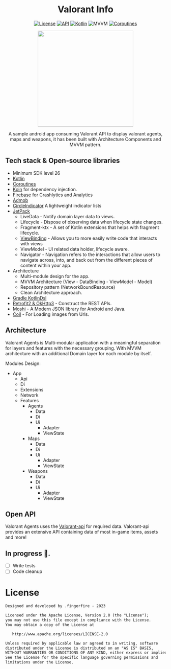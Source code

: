<h1 align="center"> Valorant Info </h1>

<p align="center">
  <a href="https://opensource.org/licenses/Apache-2.0"><img alt="License" src="https://img.shields.io/badge/License-Apache%202.0-blue.svg"/></a>
  <a href="https://android-arsenal.com/api?level=26"><img alt="API" src="https://img.shields.io/badge/API-26%2B-brightgreen.svg?style=flat"/></a>
  <a href="https://kotlinlang.org"><img alt="Kotlin" src="https://img.shields.io/badge/Kotlin-1.8.xx-blue"/></a>
  <img alt="MVVM" src="https://img.shields.io/badge/MVVM-Architecture-orange"/>
  <a href="https://developer.android.com/kotlin/coroutines"><img alt="Coroutines" src="https://img.shields.io/badge/Coroutines-Asynchronous-red"/></a>
</p>

<p align="center">
  <img src="https://github.com/marlonsantini/Valorant/blob/master/screenshots/agentScreen.png" width="300"><br>
</p>

<p align="center">
A sample android app consuming Valorant API to display valorant agents, maps and weapons, it has been built with Architecture Components and MVVM pattern.
</p>

## Tech stack & Open-source libraries
- Minimum SDK level 26
- [Kotlin](https://kotlinlang.org/)
- [Coroutines](https://github.com/Kotlin/kotlinx.coroutines)
- [Koin](https://insert-koin.io) for dependency injection.
- [Firebase](https://firebase.google.com/) for Crashlytics and Analytics
- [Admob](https://admob.google.com/)
- [CircleIndicator](https://github.com/ongakuer/CircleIndicator) A lightweight indicator lists
- [JetPack](https://developer.android.com/jetpack)
  - LiveData - Notify domain layer data to views.
  - Lifecycle - Dispose of observing data when lifecycle state changes.
  - Fragment-ktx - A set of Kotlin extensions that helps with fragment lifecycle.
  - [ViewBinding](https://developer.android.com/topic/libraries/view-binding) - Allows you to more easily write code that interacts with views
  - ViewModel - UI related data holder, lifecycle aware.
  - Navigator - Navigation refers to the interactions that allow users to navigate across, into, and back out from the different pieces of content within your app.
- Architecture
  - Multi-module design for the app.
  - MVVM Architecture (View - DataBinding - ViewModel - Model)
  - Repository pattern (NetworkBoundResource)
  - Clean Architecture approach.
- [Gradle KotlinDsl](https://docs.gradle.org/current/userguide/kotlin_dsl.html)
- [Retrofit2 & OkHttp3](https://github.com/square/retrofit) - Construct the REST APIs.
- [Moshi](https://github.com/square/moshi) - A Modern JSON library for Android and Java.
- [Coil](https://coil-kt.github.io/coil/) - For Loading images from Urls.

## Architecture
Valorant Agents is Multi-modular application with a meaningful separation for layers and features with the necessary grouping.
With MVVM architecture with an additional Domain layer for each module by itself.

Modules Design:
- App
  - Api
  - Di
  - Extensions
  - Network
  - Features
      - Agents
        - Data
        - Di
        - Ui
          - Adapter
          - ViewState
      - Maps
        - Data
        - Di
        - Ui
          - Adapter
          - ViewState
      - Weapons
        - Data
        - Di
        - Ui
          - Adapter
          - ViewState
    
## Open API
Valorant Agents uses the [Valorant-api](https://dash.valorant-api.com/) for required data.
Valorant-api provides an extensive API containing data of most in-game items, assets and more!

## In progress 🚧.
- [ ] Write tests
- [ ] Code cleanup

# License
```xml
Designed and developed by .fingerfire - 2023 

Licensed under the Apache License, Version 2.0 (the "License");
you may not use this file except in compliance with the License.
You may obtain a copy of the License at

   http://www.apache.org/licenses/LICENSE-2.0

Unless required by applicable law or agreed to in writing, software
distributed under the License is distributed on an "AS IS" BASIS,
WITHOUT WARRANTIES OR CONDITIONS OF ANY KIND, either express or implied.
See the License for the specific language governing permissions and
limitations under the License.
```

